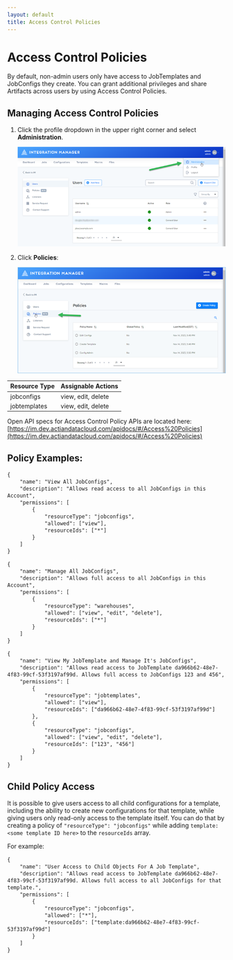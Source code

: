 ```yaml
---
layout: default
title: Access Control Policies
---
```

# Access Control Policies

By default, non-admin users only have access to JobTemplates and JobConfigs they create. You can grant additional privileges and share Artifacts across users by using Access Control Policies.

## Managing Access Control Policies

1. Click the profile dropdown in the upper right corner and select **Administration**.

   ![Administration](/img/Administration.png)

2. Click **Policies**:

   ![Policies](/img/Policies.png)


| Resource Type | Assignable Actions |
| :------------ | :----------------- |
| jobconfigs    | view, edit, delete |
| jobtemplates  | view, edit, delete |

Open API specs for Access Control Policy APIs are located here: [https://im.dev.actiandatacloud.com/apidocs/#/Access%20Policies](https://im.dev.actiandatacloud.com/apidocs/#/Access%20Policies)

## Policy Examples:

```
{
    "name": "View All JobConfigs",
    "description": "Allows read access to all JobConfigs in this Account",
    "permissions": [
        {
            "resourceType": "jobconfigs",
            "allowed": ["view"],
            "resourceIds": ["*"]
        }
    ]
}
```

```
{
    "name": "Manage All JobConfigs",
    "description": "Allows full access to all JobConfigs in this Account",
    "permissions": [
        {
            "resourceType": "warehouses",
            "allowed": ["view", "edit", "delete"],
            "resourceIds": ["*"]
        }
    ]
}
```

```
{
    "name": "View My JobTemplate and Manage It's JobConfigs",
    "description": "Allows read access to JobTemplate da966b62-48e7-4f83-99cf-53f3197af99d. Allows full access to JobConfigs 123 and 456",
    "permissions": [
        {
            "resourceType": "jobtemplates",
            "allowed": ["view"],
            "resourceIds": ["da966b62-48e7-4f83-99cf-53f3197af99d"]
        },
        {
            "resourceType": "jobconfigs",
            "allowed": ["view", "edit", "delete"],
            "resourceIds": ["123", "456"]
        }
    ]
}
```

## Child Policy Access

It is possible to give users access to all child configurations for a template, including the ability to create new configurations for that template, while giving users only read-only access to the template itself. You can do that by creating a policy of `"resourceType": "jobconfigs"` while adding `template:<some template ID here>` to the `resourceIds` array.

For example:

```
{
    "name": "User Access to Child Objects For A Job Template",
    "description": "Allows read access to JobTemplate da966b62-48e7-4f83-99cf-53f3197af99d. Allows full access to all JobConfigs for that template.",
    "permissions": [
        {
            "resourceType": "jobconfigs",
            "allowed": ["*"],
            "resourceIds": ["template:da966b62-48e7-4f83-99cf-53f3197af99d"]
        }
    ]
}
```
